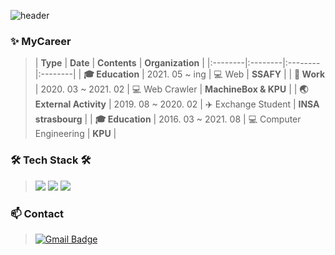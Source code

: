 ![header](https://capsule-render.vercel.app/api?type=Waving&color=auto&height=200&section=header&text=Hi!%20I'm%20Ayeong&fontSize=55&fontAlignY=45&fontAlign=75&animation=twinkling&fontColor )

### ✨ MyCareer


 >| **Type** | **Date** | **Contents** | **Organization** |
  |:--------|:--------|:--------|:--------|
  | **:mortar_board: Education** | 2021. 05  ~  ing | :computer: Web | **SSAFY** |
  | **🏢 Work** | 2020. 03 ~ 2021. 02 | :computer: Web Crawler | **MachineBox & KPU** |
  | **🌏 External Activity** | 2019. 08 ~ 2020. 02 | :airplane: Exchange Student | **INSA strasbourg** |
  | **:mortar_board: Education** | 2016. 03  ~  2021. 08 | :computer: Computer Engineering | **KPU** |

### 🛠 Tech Stack 🛠

><img src="https://img.shields.io/badge/Python-3766AB?style=flat-square&logo=Python&logoColor=white"/></a>
<img src="https://img.shields.io/badge/Selenium-43B02A?style=flat-square&logo=Selenium&logoColor=white"/></a>
<img src="https://img.shields.io/badge/Java-007396?style=flat-square&logo=Java&logoColor=white"/></a>



<!-- ##
 [![Anurag's github stats](https://github-readme-stats.vercel.app/api?username=dgh03207)](https://github.com/anuraghazra/github-readme-stats)
 -->
### 📫 Contact

> [![Gmail Badge](https://img.shields.io/badge/Gmail-d14836?style=flat-square&logo=Gmail&logoColor=white&link=mailto:snugyun01@gmail.com)](mailto:dgh03207@gmail.com)
<!-- 
</body>


  -->
<!--
**dgh03207/dgh03207** is a ✨ _special_ ✨ repository because its `README.md` (this file) appears on your GitHub profile.

Here are some ideas to get you started:

- 🔭 I’m currently working on ...
- 🌱 I’m currently learning ...
- 👯 I’m looking to collaborate on ...
- 🤔 I’m looking for help with ...
- 💬 Ask me about ...
- 📫 How to reach me: ...
- 😄 Pronouns: ...
- ⚡ Fun fact: ...
-->
